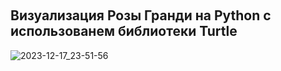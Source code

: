 ﻿﻿<h2 align="left">Визуализация Розы Гранди на Python с использованем библиотеки Turtle</h2>


![2023-12-17_23-51-56](https://github.com/AnastasiaKedrina/AnastasiaKedrina/assets/113825953/19d76d18-ba78-48fe-a66a-63d981e1468b)
